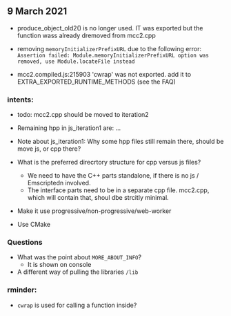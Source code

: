 
## 9 March 2021

* produce_object_old2() is no longer used. IT was exported but the function wass already dremoved from mcc2.cpp

* removing `memoryInitializerPrefixURL` due to the following error:
`Assertion failed: Module.memoryInitializerPrefixURL option was removed, use Module.locateFile instead`

* mcc2.compiled.js:215903 'cwrap' was not exported. add it to EXTRA_EXPORTED_RUNTIME_METHODS (see the FAQ)


### intents:
* todo: mcc2.cpp should be moved to iteration2
* Remaining hpp in js_iteration1 are: ...
* Note about js_iteration1: Why some hpp files still remain there, should be move js, or cpp there?

* What is the preferred direcrtory structure for cpp versus js files?
  * We need to have the C++ parts standalone, if there is no js / Emscriptedn involved.
  * The interface parts need to be in a separate cpp file. mcc2.cpp, which will contain that, shoul dbe strcitly minimal.

* Make it use progressive/non-progressive/web-worker
* Use CMake


### Questions
* What was the point about `MORE_ABOUT_INFO`?
    * It is shown on console
* A different way of pulling the libraries `/lib`

### rminder:
* `cwrap` is used for calling a function inside?
